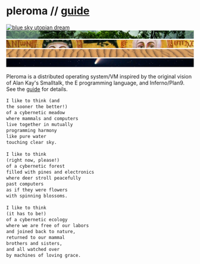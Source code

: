 # pleroma // [guide](https://wangell.github.io/pleroma-docs/)

[![blue sky utopian dream](https://i.imgur.com/FdQcgOf.png)](#pleroma)
[![forest](https://github.com/wangell/pleroma-docs/raw/main/forest.png)](#pleroma)
[![abba](https://github.com/wangell/pleroma-docs/raw/main/desertfathers.png)](#pleroma)
[![sands](https://github.com/wangell/pleroma-docs/raw/main/desert.png)](#pleroma)
[![comet](https://github.com/wangell/pleroma-docs/raw/main/comet.png)](#pleroma)

Pleroma is a distributed operating system/VM inspired by the original vision of Alan Kay's Smalltalk, the E programming language, and Inferno/Plan9.  See the [guide](https://wangell.github.io/pleroma-docs/) for details.


```
I like to think (and
the sooner the better!)
of a cybernetic meadow
where mammals and computers
live together in mutually
programming harmony
like pure water
touching clear sky.

I like to think
(right now, please!)
of a cybernetic forest
filled with pines and electronics
where deer stroll peacefully
past computers
as if they were flowers
with spinning blossoms.

I like to think
(it has to be!)
of a cybernetic ecology
where we are free of our labors
and joined back to nature,
returned to our mammal
brothers and sisters,
and all watched over
by machines of loving grace.
```
